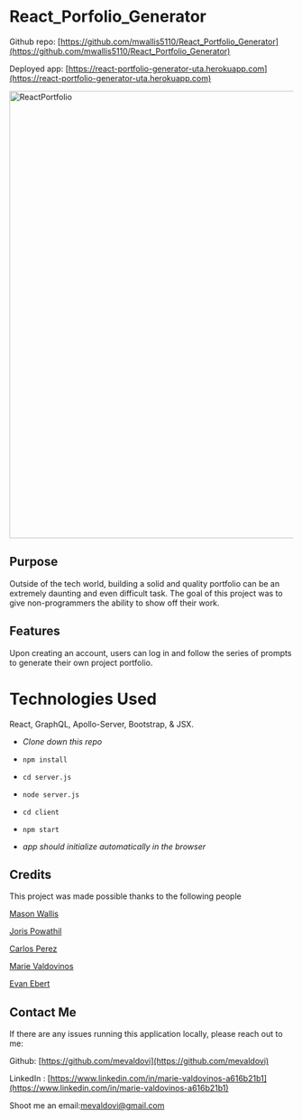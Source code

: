# React_Porfolio_Generator

Github repo: [https://github.com/mwallis5110/React_Portfolio_Generator](https://github.com/mwallis5110/React_Portfolio_Generator)  


Deployed app: [https://react-portfolio-generator-uta.herokuapp.com](https://react-portfolio-generator-uta.herokuapp.com)


<img width="793" alt="ReactPortfolio" src="https://user-images.githubusercontent.com/83307023/135495359-85d0eaf8-3eb9-442a-98ed-b461c127a66c.PNG">



## Purpose  

Outside of the tech world, building a solid and quality portfolio can be an extremely daunting and even difficult task. The goal of this project was to give non-programmers the ability to show off their work.

## Features 
Upon creating an account, users can log in and follow the series of prompts to generate their own project portfolio.

# Technologies Used
 React, GraphQL, Apollo-Server, Bootstrap, & JSX.
 
 - _Clone down this repo_

 - `npm install`
 
 - `cd server.js`
 
 - `node server.js`
 
 - `cd client`
 
 - `npm start`
 
 - _app should initialize automatically in the browser_

## Credits

This project was made possible thanks to the following people


[Mason Wallis](https://github.com/mwallis5110)


[Joris Powathil](https://github.com/jorropowathil)


[Carlos Perez](https://github.com/cperezba)


[Marie Valdovinos](https://github.com/mevaldovi)


[Evan Ebert](https://github.com/evan-ebert17)

## Contact Me
If there are any issues running this application locally, please reach out to me:

Github: [https://github.com/mevaldovi](https://github.com/mevaldovi)

LinkedIn : [https://www.linkedin.com/in/marie-valdovinos-a616b21b1](https://www.linkedin.com/in/marie-valdovinos-a616b21b1)


Shoot me an email:[mevaldovi@gmail.com](mailto:mevaldovi@gmail.com)
